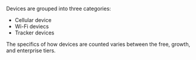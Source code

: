 Devices are grouped into three categories:

- Cellular device
- Wi-Fi deviecs
- Tracker devices

The specifics of how devices are counted varies between the free, growth, and enterprise tiers.
